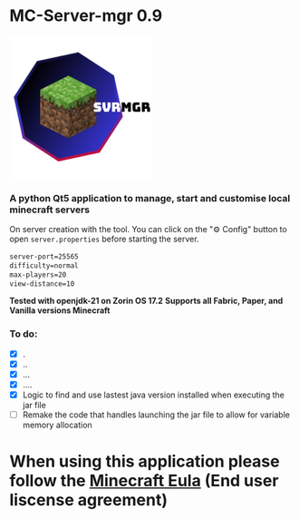 # MC-Server-mgr 0.9
<img src="logo/complete.svg" width="250"/>

### A python Qt5 application to manage, start and customise local minecraft servers

On server creation with the tool. You can click on the "⚙ Config" button to open ```server.properties``` before starting the server.

```
server-port=25565
difficulty=normal
max-players=20
view-distance=10
```

**Tested with openjdk-21 on Zorin OS 17.2**
**Supports all Fabric, Paper, and Vanilla versions Minecraft**

### To do:
- [x] .
- [x] ..
- [X] ...
- [X] ....
- [x] Logic to find and use lastest java version installed when executing the jar file
- [ ] Remake the code that handles launching the jar file to allow for variable memory allocation

# When using this application please follow the [Minecraft Eula](https://www.minecraft.net/en-us/eula) (End user liscense agreement)
